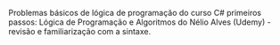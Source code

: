 Problemas básicos de lógica de programação do curso C# primeiros passos: Lógica de Programação e Algoritmos do Nélio Alves (Udemy) - revisão e familiarização com a sintaxe.
